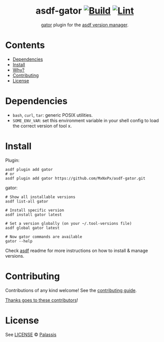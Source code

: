 <div align="center">

# asdf-gator [![Build](https://github.com/MxNxPx/asdf-gator/actions/workflows/build.yml/badge.svg)](https://github.com/MxNxPx/asdf-gator/actions/workflows/build.yml) [![Lint](https://github.com/MxNxPx/asdf-gator/actions/workflows/lint.yml/badge.svg)](https://github.com/MxNxPx/asdf-gator/actions/workflows/lint.yml)


[gator](https://open-policy-agent.github.io/gatekeeper/website/docs/next/gator) plugin for the [asdf version manager](https://asdf-vm.com).

</div>

# Contents

- [Dependencies](#dependencies)
- [Install](#install)
- [Why?](#why)
- [Contributing](#contributing)
- [License](#license)

# Dependencies

- `bash`, `curl`, `tar`: generic POSIX utilities.
- `SOME_ENV_VAR`: set this environment variable in your shell config to load the correct version of tool x.

# Install

Plugin:

```shell
asdf plugin add gator
# or
asdf plugin add gator https://github.com/MxNxPx/asdf-gator.git
```

gator:

```shell
# Show all installable versions
asdf list-all gator

# Install specific version
asdf install gator latest

# Set a version globally (on your ~/.tool-versions file)
asdf global gator latest

# Now gator commands are available
gator --help
```

Check [asdf](https://github.com/asdf-vm/asdf) readme for more instructions on how to
install & manage versions.

# Contributing

Contributions of any kind welcome! See the [contributing guide](contributing.md).

[Thanks goes to these contributors](https://github.com/MxNxPx/asdf-gator/graphs/contributors)!

# License

See [LICENSE](LICENSE) © [Palassis](https://github.com/MxNxPx/)
